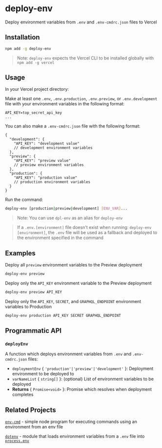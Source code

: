 # deploy-env
Deploy environment variables from `.env` and `.env-cmdrc.json` files to Vercel


## Installation
``` bash
npm add -g deploy-env
```
> Note: `deploy-env` expects the Vercel CLI to be installed globally with `npm add -g vercel`


## Usage
In your Vercel project directory:

Make at least one `.env`, `.env.production`, `.env.preview`, or `.env.development` file with your environment variables in the following format:
``` env
API_KEY=top_secret_api_key
...
```

You can also make a `.env-cmdrc.json` file with the following format:
``` jsonc
{
  "development": {
    "API_KEY": "development value"
    // development environment variables
  },
  "preview": {
    "API_KEY": "preview value"
    // preview environment variables
  },
  "production": {
    "API_KEY": "production value"
    // production environment variables
  }
}
```

Run the command:
``` bash
deploy-env [production|preview|development] [ENV_VAR]...
```
> Note: You can use `dpl-env` as an alias for `deploy-env`

> If a `.env.[environment]` file doesn't exist when running: `deploy-env [environment]`, the `.env` file will be used as a fallback and deployed to the environment specified in the command


## Examples
Deploy all `preview` environment variables to the Preview deployment
``` bash
deploy-env preview
```

Deploy only the `API_KEY` environment variable to the Preview deployment
``` bash
deploy-env preview API_KEY
```

Deploy only the `API_KEY`, `SECRET`, and `GRAPHQL_ENDPOINT` environment variables to Production
``` bash
deploy-env production API_KEY SECRET GRAPHQL_ENDPOINT
```


## Programmatic API

### `deployEnv`
A function which deploys environment variables from `.env` and `.env-cmdrc.json` files:

- `deploymentEnv` { `'production'|'preview'|'development'` }: Deployment environment to be deployed to
- `varNameList` { `string[]` }: (optional) List of environment variables to be deployed
- **Returns** { `Promise<void>` }: Promise which resolves when  deployment completes


## Related Projects
[`env-cmd`](https://github.com/toddbluhm/env-cmd) - simple node program for executing commands using an environment from an env file

[`dotenv`](https://github.com/motdotla/dotenv) - module that loads environment variables from a `.env` file into [`process.env`](https://nodejs.org/docs/latest/api/process.html#process_process_env)
